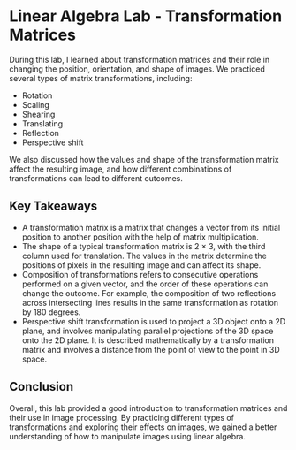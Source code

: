 Linear Algebra Lab - Transformation Matrices
============================================

During this lab, I learned about transformation matrices and their role in changing the position, orientation, and shape of images. We practiced several types of matrix transformations, including:

*   Rotation
*   Scaling
*   Shearing
*   Translating
*   Reflection
*   Perspective shift

We also discussed how the values and shape of the transformation matrix affect the resulting image, and how different combinations of transformations can lead to different outcomes.

Key Takeaways
-------------

*   A transformation matrix is a matrix that changes a vector from its initial position to another position with the help of matrix multiplication.
*   The shape of a typical transformation matrix is 2 × 3, with the third column used for translation. The values in the matrix determine the positions of pixels in the resulting image and can affect its shape.
*   Composition of transformations refers to consecutive operations performed on a given vector, and the order of these operations can change the outcome. For example, the composition of two reflections across intersecting lines results in the same transformation as rotation by 180 degrees.
*   Perspective shift transformation is used to project a 3D object onto a 2D plane, and involves manipulating parallel projections of the 3D space onto the 2D plane. It is described mathematically by a transformation matrix and involves a distance from the point of view to the point in 3D space.

Conclusion
----------

Overall, this lab provided a good introduction to transformation matrices and their use in image processing. By practicing different types of transformations and exploring their effects on images, we gained a better understanding of how to manipulate images using linear algebra.
